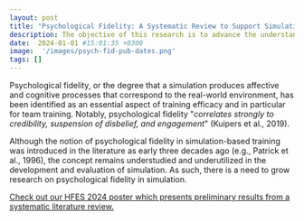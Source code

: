 ```yaml
---
layout: post
title: "Psychological Fidelity: A Systematic Review to Support Simulation-Based Training"
description: The objective of this research is to advance the understanding and achievement of psychological fidelity in simulation for training and research. 
date:  2024-01-01 #15:01:35 +0300
image:  '/images/psych-fid-pub-dates.png'
tags: []
---
```


Psychological fidelity, or the degree that a simulation produces affective and cognitive processes that correspond to the real-world environment, has been identified as an essential aspect of training efficacy and in particular for team training. Notably, psychological fidelity "*correlates strongly to credibility, suspension of disbelief, and engagement*" (Kuipers et al., 2019).

Although the notion of psychological fidelity in simulation-based training was introduced in the literature as early three decades ago (e.g., Patrick et al., 1996), the concept remains understudied and underutilized in the development and evaluation of simulation. As such, there is a need to grow research on psychological fidelity in simulation.

[Check out our HFES 2024 poster which presents preliminary results from a systematic literature review.](https://docs.google.com/presentation/d/1Boa5nzELny-x-gyhAPtyVdvkM9FpzhTyhYsRgTKcqAw/edit?usp=sharing)

